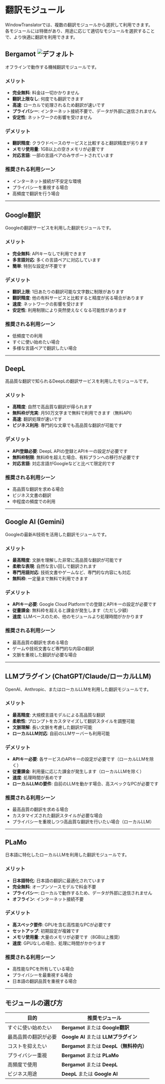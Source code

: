 # 翻訳モジュール

WindowTranslatorでは、複数の翻訳モジュールから選択して利用できます。  
各モジュールには特徴があり、用途に応じて適切なモジュールを選択することで、より快適に翻訳を利用できます。

## Bergamot ![デフォルト](https://img.shields.io/badge/デフォルト-brightgreen)

オフラインで動作する機械翻訳モジュールです。

### メリット
- **完全無料**: 料金は一切かかりません
- **翻訳上限なし**: 何度でも翻訳できます
- **高速**: ローカルで処理されるため翻訳が速いです
- **プライバシー**: インターネット接続不要で、データが外部に送信されません
- **安定性**: ネットワークの影響を受けません

### デメリット
- **翻訳精度**: クラウドベースのサービスと比較すると翻訳精度が劣ります
- **メモリ使用量**: 1GB以上の空きメモリが必要です
- **対応言語**: 一部の言語ペアのみサポートされています

### 推奨される利用シーン
- インターネット接続が不安定な環境
- プライバシーを重視する場合
- 高頻度で翻訳を行う場合

---

## Google翻訳

Googleの翻訳サービスを利用した翻訳モジュールです。

### メリット
- **完全無料**: APIキーなしで利用できます
- **多言語対応**: 多くの言語ペアに対応しています
- **簡単**: 特別な設定が不要です

### デメリット
- **翻訳上限**: 1日あたりの翻訳可能な文字数に制限があります
- **翻訳精度**: 他の有料サービスと比較すると精度が劣る場合があります
- **速度**: ネットワークの影響を受けます
- **安定性**: 利用制限により突然使えなくなる可能性があります

### 推奨される利用シーン
- 低頻度での利用
- すぐに使い始めたい場合
- 多様な言語ペアで翻訳したい場合

---

## DeepL

高品質な翻訳で知られるDeepLの翻訳サービスを利用したモジュールです。

### メリット
- **高精度**: 自然で高品質な翻訳が得られます
- **無料枠が充実**: 月50万文字まで無料で利用できます（無料API）
- **高速**: 翻訳処理が速いです
- **ビジネス利用**: 専門的な文章でも高品質な翻訳が可能です

### デメリット
- **API登録必要**: DeepL APIの登録とAPIキーの設定が必要です
- **無料枠制限**: 無料枠を超えた場合、有料プランへの移行が必要です
- **対応言語**: 対応言語がGoogleなどと比べて限定的です

### 推奨される利用シーン
- 高品質な翻訳を求める場合
- ビジネス文書の翻訳
- 中程度の頻度での利用

---

## Google AI (Gemini)

Googleの最新AI技術を活用した翻訳モジュールです。

### メリット
- **最高精度**: 文脈を理解した非常に高品質な翻訳が可能です
- **柔軟な表現**: 自然な言い回しで翻訳されます
- **専門用語対応**: 技術文書やゲームなど、専門的な内容にも対応
- **無料枠**: 一定量まで無料で利用できます

### デメリット
- **APIキー必要**: Google Cloud Platformでの登録とAPIキーの設定が必要です
- **従量課金**: 無料枠を超えると課金が発生します（ただし少額）
- **速度**: LLMベースのため、他のモジュールより処理時間がかかります

### 推奨される利用シーン
- 最高品質の翻訳を求める場合
- ゲームや技術文書など専門的な内容の翻訳
- 文脈を重視した翻訳が必要な場合

---

## LLMプラグイン (ChatGPT/Claude/ローカルLLM)

OpenAI、Anthropic、またはローカルLLMを利用した翻訳モジュールです。

### メリット
- **最高精度**: 大規模言語モデルによる高品質な翻訳
- **柔軟性**: プロンプトをカスタマイズして翻訳スタイルを調整可能
- **文脈理解**: 長い文脈を考慮した翻訳が可能
- **ローカルLLM対応**: 自前のLLMサーバーも利用可能

### デメリット
- **APIキー必要**: 各サービスのAPIキーの設定が必要です（ローカルLLMを除く）
- **従量課金**: 利用量に応じた課金が発生します（ローカルLLMを除く）
- **速度**: 処理時間が長めです
- **ローカルLLMの要件**: 自前のLLMを動かす場合、高スペックなPCが必要です

### 推奨される利用シーン
- 最高品質の翻訳を求める場合
- カスタマイズされた翻訳スタイルが必要な場合
- プライバシーを重視しつつ高品質な翻訳を行いたい場合（ローカルLLM）

---

## PLaMo

日本語に特化したローカルLLMを利用した翻訳モジュールです。

### メリット
- **日本語特化**: 日本語の翻訳に最適化されています
- **完全無料**: オープンソースモデルで料金不要
- **プライバシー**: ローカルで動作するため、データが外部に送信されません
- **オフライン**: インターネット接続不要

### デメリット
- **高スペック要件**: GPUを含む高性能なPCが必要です
- **セットアップ**: 初期設定が複雑です
- **メモリ使用量**: 大量のメモリが必要です（8GB以上推奨）
- **速度**: GPUなしの場合、処理に時間がかかります

### 推奨される利用シーン
- 高性能なPCを所有している場合
- プライバシーを最重視する場合
- 日本語の翻訳品質を重視する場合

---

## モジュールの選び方

| 目的 | 推奨モジュール |
|------|--------------|
| すぐに使い始めたい | **Bergamot** または **Google翻訳** |
| 最高品質の翻訳が必要 | **Google AI** または **LLMプラグイン** |
| コストを抑えたい | **Bergamot** または **DeepL（無料枠内）** |
| プライバシー重視 | **Bergamot** または **PLaMo** |
| 高頻度で使用 | **Bergamot** または **DeepL** |
| ビジネス用途 | **DeepL** または **Google AI** |
